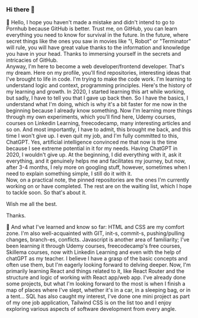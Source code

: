 ### Hi there 👋

🔭 Hello, I hope you haven't made a mistake and didn't intend to go to Pornhub because GitHub is better. Trust me, on GitHub, you can learn everything you need to know for survival in the future. In the future, where secret things like the ones you saw in movies like "I, Robot" or "Terminator" will rule, you will have great value thanks to the information and knowledge you have in your head. Thanks to immersing yourself in the secrets and intricacies of GitHub.   
Anyway, I'm here to become a web developer/frontend developer. That's my dream. Here on my profile, you'll find repositories, interesting ideas that I've brought to life in code. I'm trying to make the code work. I'm learning to understand logic and context, programming principles. Here's the history of my learning and growth. In 2020, I started learning this art while working, but sadly, I have to tell you that I gave up back then. So I have the basics, I understand what I'm doing, which is why it's a bit faster for me now in the beginning because I already know something. Now I'm learning more things through my own experiments, which you'll find here, Udemy courses, courses on Linkedin Learning, freecodecamp, many interesting articles and so on. And most importantly, I have to admit, this brought me back, and this time I won't give up. I even quit my job, and I'm fully committed to this, ChatGPT. Yes, artificial intelligence convinced me that now is the time because I see extreme potential in it for my needs. Having ChatGPT in 2020, I wouldn't give up. At the beginning, I did everything with it, ask it everything, and it genuinely helps me and facilitates my journey, but now, after 3-4 months, I rely more on googling stuff, however, sometimes when I need to explain something simple, I still do it with it.    
Now, on a practical note, the pinned repositories are the ones I'm currently working on or have completed. The rest are on the waiting list, which I hope to tackle soon. So that's about it.  

Wish me all the best.  

Thanks.  

🌱 And what I've learned and know so far: HTML and CSS are my comfort zone. I'm also well-acquainted with GIT, init-s, commit-s, pushing/pulling changes, branch-es, conflicts. Javascript is another area of familiarity; I've been learning it through Udemy courses, freecodecamp's free courses, Skillema courses, now with Linkedin Learning and even with the help of chatGPT as my teacher. I believe I have a grasp of the basic concepts and often use them, but I'm eagerly looking forward to delving deeper. Now, I'm primarily learning React and things related to it, like React Router and the structure and logic of working with React app/web app. I've already done some projects, but what I'm looking forward to the most is when I finish a map of places where I've slept, whether it's in a car, in a sleeping bag, or in a tent... SQL has also caught my interest, I've done one mini project as part of my one job application, Tailwind CSS is on the list too and I enjoy exploring various aspects of software development from every angle.



<!--
**unikorm/unikorm** is a ✨ _special_ ✨ repository because its `README.md` (this file) appears on your GitHub profile.

Here are some ideas to get you started:

- 🔭 I’m currently working on ...
- 🌱 I’m currently learning ...
- 👯 I’m looking to collaborate on ...
- 🤔 I’m looking for help with ...
- 💬 Ask me about ...
- 📫 How to reach me: ...
- 😄 Pronouns: ...
- ⚡ Fun fact: ...
-->
